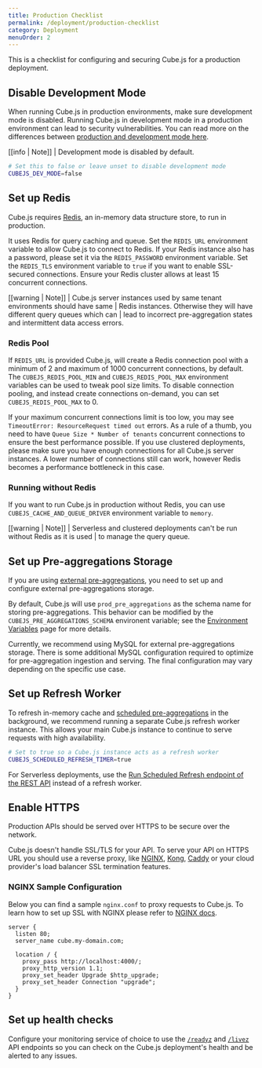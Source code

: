 ```yaml
---
title: Production Checklist
permalink: /deployment/production-checklist
category: Deployment
menuOrder: 2
---
```


This is a checklist for configuring and securing Cube.js for a production
deployment.

## Disable Development Mode

When running Cube.js in production environments, make sure development mode is
disabled. Running Cube.js in development mode in a production environment can
lead to security vulnerabilities. You can read more on the differences between
[production and development mode here][link-cubejs-dev-vs-prod].

[link-cubejs-dev-vs-prod]: /configuration/overview#development-mode

<!-- prettier-ignore-start -->
[[info | Note]]
| Development mode is disabled by default.
<!-- prettier-ignore-end -->

```bash
# Set this to false or leave unset to disable development mode
CUBEJS_DEV_MODE=false
```

## Set up Redis

Cube.js requires [Redis](https://redis.io/), an in-memory data structure store,
to run in production.

It uses Redis for query caching and queue. Set the `REDIS_URL` environment
variable to allow Cube.js to connect to Redis. If your Redis instance also has a
password, please set it via the `REDIS_PASSWORD` environment variable. Set the
`REDIS_TLS` environment variable to `true` if you want to enable SSL-secured
connections. Ensure your Redis cluster allows at least 15 concurrent
connections.

<!-- prettier-ignore-start -->
[[warning | Note]]
| Cube.js server instances used by same tenant environments should have same
| Redis instances. Otherwise they will have different query queues which can
| lead to incorrect pre-aggregation states and intermittent data access errors.
<!-- prettier-ignore-end -->

### Redis Pool

If `REDIS_URL` is provided Cube.js, will create a Redis connection pool with a
minimum of 2 and maximum of 1000 concurrent connections, by default. The
`CUBEJS_REDIS_POOL_MIN` and `CUBEJS_REDIS_POOL_MAX` environment variables can be
used to tweak pool size limits. To disable connection pooling, and instead
create connections on-demand, you can set `CUBEJS_REDIS_POOL_MAX` to 0.

If your maximum concurrent connections limit is too low, you may see
`TimeoutError: ResourceRequest timed out` errors. As a rule of a thumb, you need
to have `Queue Size * Number of tenants` concurrent connections to ensure the
best performance possible. If you use clustered deployments, please make sure
you have enough connections for all Cube.js server instances. A lower number of
connections still can work, however Redis becomes a performance bottleneck in
this case.

### Running without Redis

If you want to run Cube.js in production without Redis, you can use
`CUBEJS_CACHE_AND_QUEUE_DRIVER` environment variable to `memory`.

<!-- prettier-ignore-start -->
[[warning | Note]]
| Serverless and clustered deployments can't be run without Redis as it is used
| to manage the query queue.
<!-- prettier-ignore-end -->

## Set up Pre-aggregations Storage

If you are using [external pre-aggregations][link-pre-aggregations], you need to
set up and configure external pre-aggregations storage.

[link-pre-aggregations]: /pre-aggregations#external-pre-aggregations

By default, Cube.js will use `prod_pre_aggregations` as the schema name for
storing pre-aggregations. This behavior can be modified by the
`CUBEJS_PRE_AGGREGATIONS_SCHEMA` environent variable; see the [Environment
Variables][ref-env-vars-general] page for more details.

[ref-env-vars-general]: /reference/environment-variables#general

Currently, we recommend using MySQL for external pre-aggregations storage. There
is some additional MySQL configuration required to optimize for pre-aggregation
ingestion and serving. The final configuration may vary depending on the
specific use case.

## Set up Refresh Worker

To refresh in-memory cache and [scheduled
pre-aggregations][link-scheduled-refresh] in the background, we recommend
running a separate Cube.js refresh worker instance. This allows your main
Cube.js instance to continue to serve requests with high availability.

[link-scheduled-refresh]: /pre-aggregations#scheduled-refresh

```bash
# Set to true so a Cube.js instance acts as a refresh worker
CUBEJS_SCHEDULED_REFRESH_TIMER=true
```

For Serverless deployments, use the [Run Scheduled Refresh endpoint of the REST
API][ref-api-scheduled-refresh] instead of a refresh worker.

[ref-api-scheduled-refresh]: /rest-api#api-reference-v-1-run-scheduled-refresh

## Enable HTTPS

Production APIs should be served over HTTPS to be secure over the network.

Cube.js doesn't handle SSL/TLS for your API. To serve your API on HTTPS URL you
should use a reverse proxy, like [NGINX][link-nginx], [Kong][link-kong],
[Caddy][link-caddy] or your cloud provider's load balancer SSL termination
features.

[link-nginx]: https://www.nginx.com/
[link-kong]: https://konghq.com/kong/
[link-caddy]: https://caddyserver.com/

### NGINX Sample Configuration

Below you can find a sample `nginx.conf` to proxy requests to Cube.js. To learn
how to set up SSL with NGINX please refer to [NGINX docs][link-nginx-docs].

[link-nginx-docs]: https://nginx.org/en/docs/http/configuring_https_servers.html

```nginx
server {
  listen 80;
  server_name cube.my-domain.com;

  location / {
    proxy_pass http://localhost:4000/;
    proxy_http_version 1.1;
    proxy_set_header Upgrade $http_upgrade;
    proxy_set_header Connection "upgrade";
  }
}
```

## Set up health checks

Configure your monitoring service of choice to use the
[`/readyz`][ref-api-readyz] and [`/livez`][ref-api-livez] API endpoints so you
can check on the Cube.js deployment's health and be alerted to any issues.

[ref-api-readyz]: /rest-api#api-reference-readyz
[ref-api-livez]: /rest-api#api-reference-livez
